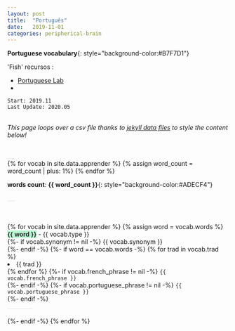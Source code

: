 ```yaml
---
layout: post
title:  "Português"
date:   2019-11-01
categories: peripherical-brain
---
```


**Portuguese vocabulary**{: style="background-color:#B7F7D1"}

'Fish' recursos :
- [Portuguese Lab](https://www.youtube.com/channel/UCb0zJhS1C8QK3fzcZdU0Xkw)
- 

<!-- 
**vocabulario**{: style="background-color:#FFEF9E"} <br>
**sentenças**{: style="background-color:#FEC1D0"} <br>
**vocabulario**{: style="background-color:#ADECF4"} <br>
**vocabulario**{: style="background-color:#B7F7D1"} <br>
**traduction**{: style="background-color:#c9c9c9"} <br> -->

`Start: 2019.11`<br>
`Last Update: 2020.05`
<br>
<br>

_This page loops over a csv file thanks to [jekyll data files](https://jekyllrb.com/docs/datafiles/) to style the content below!_
<br>


<br>
<a style='color:#e6e6e6;'>___</a>
<br>
<!-- count the number of words -->
{% for vocab in site.data.apprender %}
    {% assign word_count = word_count | plus: 1%}
{% endfor %}

**words count**: **{{ word_count }}**{: style="background-color:#ADECF4"} <br>

<a style='color:#e6e6e6;'>___</a>

<br>
<br>
<div>
    {% for vocab in site.data.apprender %}
        {% assign word = vocab.words %}
        <a class='vocab'  style='background-color:#B7F7D1; font-weight:600;'>{{ word }}</a><a class='post-meta'>  - {{ vocab.type }}</a><br>
        {%- if vocab.synonym != nil -%}
            <a class='post-meta'>{{ vocab.synonym }} <br></a>
        {%- endif -%}
        {%- if word == vocab.words -%}
            {% for trad in vocab.trad %}
                <li>
                    {{ trad }} <br>
                </li>
            {% endfor %}
                {%- if vocab.french_phrase != nil -%}
                    <code>{{ vocab.french_phrase }}</code> <br>
                {%- endif -%} 
                {%- if vocab.portuguese_phrase != nil -%}
                    <code>{{ vocab.portuguese_phrase }}</code> <br>
                {%- endif -%} 
                <br>
                <a style='color:#e6e6e6;'>_________</a>
                <br>
                <br>
        {%- endif -%}    
    {% endfor %}
</div>
